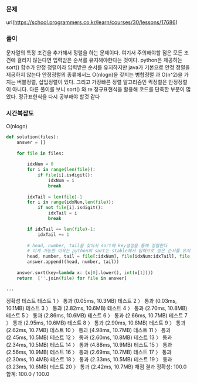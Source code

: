 
### 문제
url(https://school.programmers.co.kr/learn/courses/30/lessons/17686)

### 풀이
문자열의 특정 조건을 추가해서 정렬을 하는 문제이다. 여기서 주의해야할 점은 모든 조건에 걸리지 않는다면 입력받은 순서를 유지해야한다는 것이다.
python은 제공하는 sort() 함수가 안정 정렬이라 입력받은 순서를 유지하지만 java가 기본으로 안정 정렬을 제공하지 않는다
안정정렬의 종류에서느 O(nlogn)을 갖지는 병합정렬 과 O(n^2)을 가지는 버블정렬, 삽입정렬이 있다. 그리고 가장빠른 정렬 알고리즘인 퀵정렬은 안정정렬이 아니다.
다른 풀이를 보니 sort() 와 re 정규표현식을 활용해 코드를 단축한 부분이 많았다. 정규표현식을 다시 공부해야 할것 같다

### 시간복잡도
O(nlogn)

```python
def solution(files):
    answer = []
    
    for file in files:
        
        idxNum = 0
        for i in range(len(file)):
            if file[i].isdigit():
                idxNum = i
                break
        
        idxTail = len(file)-1
        for i in range(idxNum,len(file)):
            if not file[i].isdigit():
                idxTail = i
                break

        if idxTail == len(file)-1:
            idxTail += 1
            
        # head, number, tail을 찾아서 sort에 key설정을 통해 정렬한다
        # 이게 가능한 이유는 python의 sort는 stable헤서 입력으로 받은 순서를 유지하며 정렬을 하기 때문이다.
        head, number, tail = file[:idxNum], file[idxNum:idxTail], file[idxTail:]  
        answer.append((head, number, tail))
    
    answer.sort(key=lambda x: (x[0].lower(), int(x[1])))
    return  [''.join(file) for file in answer]

...

```
정확성  테스트
테스트 1 〉	통과 (0.05ms, 10.3MB)
테스트 2 〉	통과 (0.03ms, 10.1MB)
테스트 3 〉	통과 (2.82ms, 10.6MB)
테스트 4 〉	통과 (2.70ms, 10.8MB)
테스트 5 〉	통과 (2.86ms, 10.6MB)
테스트 6 〉	통과 (2.66ms, 10.7MB)
테스트 7 〉	통과 (2.95ms, 10.6MB)
테스트 8 〉	통과 (2.90ms, 10.8MB)
테스트 9 〉	통과 (2.62ms, 10.7MB)
테스트 10 〉	통과 (4.98ms, 10.7MB)
테스트 11 〉	통과 (2.45ms, 10.5MB)
테스트 12 〉	통과 (2.60ms, 10.8MB)
테스트 13 〉	통과 (2.34ms, 10.5MB)
테스트 14 〉	통과 (4.88ms, 10.9MB)
테스트 15 〉	통과 (2.56ms, 10.9MB)
테스트 16 〉	통과 (2.69ms, 10.7MB)
테스트 17 〉	통과 (2.30ms, 10.4MB)
테스트 18 〉	통과 (2.33ms, 10.5MB)
테스트 19 〉	통과 (3.23ms, 10.6MB)
테스트 20 〉	통과 (2.42ms, 10.7MB)
채점 결과
정확성: 100.0
합계: 100.0 / 100.0
```
